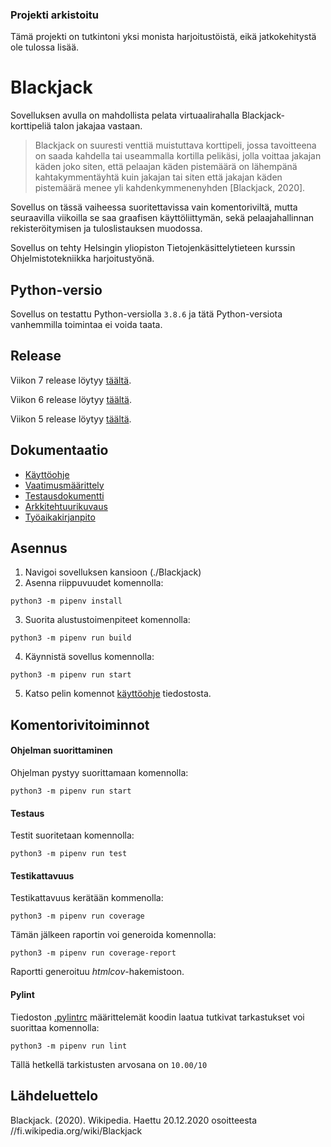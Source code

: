 ### Projekti arkistoitu
Tämä projekti on tutkintoni yksi monista harjoitustöistä, eikä jatkokehitystä ole tulossa lisää.

# Blackjack

Sovelluksen avulla on mahdollista pelata virtuaalirahalla Blackjack-korttipeliä talon jakajaa vastaan.

> Blackjack on suuresti  venttiä muistuttava korttipeli, jossa tavoitteena on saada kahdella tai  useammalla kortilla pelikäsi, jolla voittaa jakajan käden joko siten,  että pelaajan käden pistemäärä on lähempänä kahtakymmentäyhtä kuin  jakajan tai siten että jakajan käden pistemäärä menee yli  kahdenkymmenenyhden [Blackjack, 2020].

Sovellus on tässä vaiheessa suoritettavissa vain komentoriviltä, mutta seuraavilla viikoilla se saa graafisen käyttöliittymän, sekä pelaajahallinnan rekisteröitymisen ja tuloslistauksen muodossa.

Sovellus on tehty Helsingin yliopiston Tietojenkäsittelytieteen kurssin Ohjelmistotekniikka harjoitustyönä.

## Python-versio
Sovellus on testattu Python-versiolla `3.8.6` ja tätä Python-versiota vanhemmilla toimintaa ei voida taata.

## Release
Viikon 7 release löytyy [täältä](https://github.com/TeemuBergman/ot-harjoitustyo/releases/tag/viikko7_v2).

Viikon 6 release löytyy [täältä](https://github.com/TeemuBergman/ot-harjoitustyo/releases/tag/viikko6).

Viikon 5 release löytyy [täältä](https://github.com/TeemuBergman/ot-harjoitustyo/releases/tag/viikko5).

## Dokumentaatio
- [Käyttöohje](./dokumentaatio/kayttoohje.md)
- [Vaatimusmäärittely](./dokumentaatio/vaatimusmaarittely.md)
- [Testausdokumentti](./dokumentaatio/testausdokumentti.md)
- [Arkkitehtuurikuvaus](./dokumentaatio/arkkitehtuuri.md)
- [Työaikakirjanpito](./dokumentaatio/työaikakirjanpito.txt)

## Asennus

1. Navigoi sovelluksen kansioon (./Blackjack)
2. Asenna riippuvuudet komennolla:
```
python3 -m pipenv install
```
3. Suorita alustustoimenpiteet komennolla:
```
python3 -m pipenv run build
```
4. Käynnistä sovellus komennolla:
```
python3 -m pipenv run start
```
5. Katso pelin komennot [käyttöohje](./dokumentaatio/kayttoohje.md) tiedostosta.

## Komentorivitoiminnot

#### Ohjelman suorittaminen

Ohjelman pystyy suorittamaan komennolla:

```
python3 -m pipenv run start
```

#### Testaus

Testit suoritetaan komennolla:

```
python3 -m pipenv run test
```

#### Testikattavuus

Testikattavuus kerätään kommenolla:

```
python3 -m pipenv run coverage
```

Tämän jälkeen raportin voi generoida komennolla:

```
python3 -m pipenv run coverage-report
```

Raportti generoituu _htmlcov_-hakemistoon.

#### Pylint

Tiedoston [.pylintrc](./Blackjack/.pylintrc) määrittelemät koodin laatua tutkivat tarkastukset voi suorittaa komennolla:

```
python3 -m pipenv run lint
```

Tällä hetkellä tarkistusten arvosana on `10.00/10`

## Lähdeluettelo

Blackjack. (2020). Wikipedia. Haettu 20.12.2020 osoitteesta //fi.wikipedia.org/wiki/Blackjack

